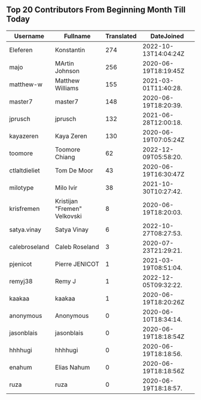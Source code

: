 ## Top 20 Contributors From Beginning Month Till Today ##
|Username|Fullname|Translated|DateJoined|
|--------|--------|----------|----------|
|Eleferen|Konstantin|274|2022-10-13T14:04:24Z|
|majo|MArtin Johnson|256|2020-06-19T18:19:45Z|
|matthew-w|Matthew Williams|155|2021-03-01T11:40:28.|
|master7|master7|148|2020-06-19T18:20:39.|
|jprusch|jprusch|132|2021-06-28T12:00:18.|
|kayazeren|Kaya Zeren|130|2020-06-19T07:05:24Z|
|toomore|Toomore Chiang|62|2022-12-09T05:58:20.|
|ctlaltdieliet|Tom De Moor|43|2020-06-19T16:30:47Z|
|milotype|Milo Ivir|38|2021-10-30T10:27:42.|
|krisfremen|Kristijan "Fremen" Velkovski|8|2020-06-19T18:20:03.|
|satya.vinay|Satya Vinay|6|2022-10-27T08:27:53.|
|calebroseland|Caleb Roseland|3|2020-07-23T21:29:21.|
|pjenicot|Pierre JENICOT|1|2021-03-19T08:51:04.|
|remyj38|Remy J|1|2022-12-05T09:32:22.|
|kaakaa|kaakaa|1|2020-06-19T18:20:26Z|
|anonymous|Anonymous|0|2020-06-10T18:34:14.|
|jasonblais|jasonblais|0|2020-06-19T18:18:54Z|
|hhhhugi|hhhhugi|0|2020-06-19T18:18:56.|
|enahum|Elias  Nahum|0|2020-06-19T18:18:56Z|
|ruza|ruza|0|2020-06-19T18:18:57.|
